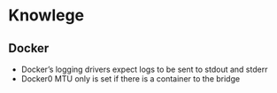 # Knowlege

## Docker

* Docker’s logging drivers expect logs to be sent to stdout and stderr
* Docker0 MTU only is set if there is a container to the bridge
